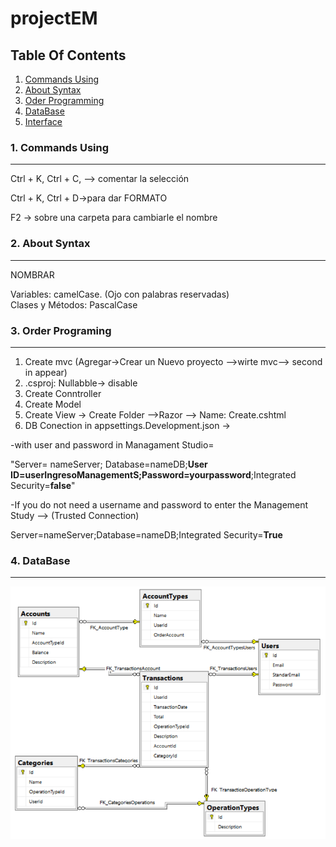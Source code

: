 # projectEM

## Table Of Contents
1. [Commands Using](#comands)
2. [About Syntax](#syntax)
3. [Oder Programming](#steps)
4. [DataBase](#results)
5. [Interface](#view)

<a name="comands"></a>
### 1. Commands Using 
***
Ctrl + K, Ctrl + C, --> comentar la selección   


Ctrl + K, Ctrl + D→para dar FORMATO  


F2 → sobre una carpeta para cambiarle el nombre  

<a name="syntax"></a>
### 2. About Syntax
***
NOMBRAR   


Variables: camelCase. (Ojo con palabras reservadas)  
Clases y Métodos: PascalCase  

<a name="steps"></a>
### 3. Order Programing
***
1. Create mvc (Agregar->Crear un Nuevo proyecto -->wirte mvc--> second in appear)
2. .csproj: Nullabble-> disable
3. Create Conntroller
4. Create Model
5. Create View -> Create Folder -->Razor --> Name: Create.cshtml
6. DB Conection in appsettings.Development.json -> 


 -with user and password in Managament Studio= 


 "Server= nameServer; Database=nameDB;**User ID=userIngresoManagementS;Password=yourpassword**;Integrated Security=**false**" 


 -If you do not need a username and password to enter the Management Study --> (Trusted Connection) 


 Server=nameServer;Database=nameDB;Integrated Security=**True** 
 
  <a name="results"></a>
### 4. DataBase
***

![Image text](https://github.com/ingenieraLesly/EconomicMangamentNET/blob/img/EconomicManagementAPP/wwwroot/img/db_relation.png)
